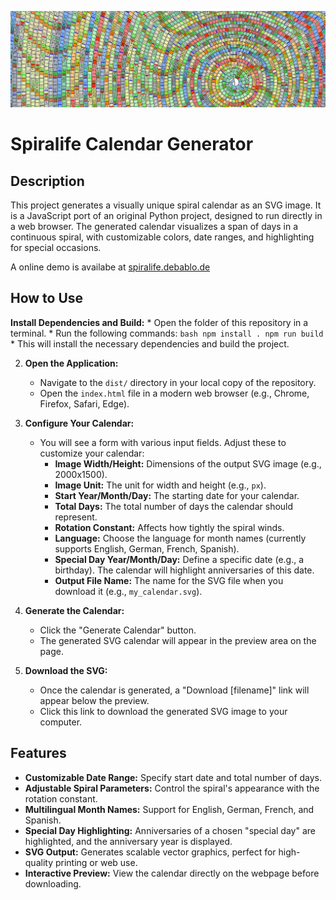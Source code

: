 ![Spiral Calendar](images/calendar.png)

# Spiralife Calendar Generator

## Description

This project generates a visually unique spiral calendar as an SVG image. It is a JavaScript port of an original Python project, designed to run directly in a web browser. The generated calendar visualizes a span of days in a continuous spiral, with customizable colors, date ranges, and highlighting for special occasions.

A online demo is availabe at [spiralife.debablo.de](https://spiralife.debablo.de)

## How to Use

**Install Dependencies and Build:**
    *   Open the folder of this repository in a terminal.
    *   Run the following commands:
         ```bash
         npm install .
         npm run build
         ```
    *   This will install the necessary dependencies and build the project.

2.  **Open the Application:**
    *   Navigate to the `dist/` directory in your local copy of the repository.
    *   Open the `index.html` file in a modern web browser (e.g., Chrome, Firefox, Safari, Edge).

3.  **Configure Your Calendar:**
    *   You will see a form with various input fields. Adjust these to customize your calendar:
        *   **Image Width/Height:** Dimensions of the output SVG image (e.g., 2000x1500).
        *   **Image Unit:** The unit for width and height (e.g., `px`).
        *   **Start Year/Month/Day:** The starting date for your calendar.
        *   **Total Days:** The total number of days the calendar should represent.
        *   **Rotation Constant:** Affects how tightly the spiral winds.
        *   **Language:** Choose the language for month names (currently supports English, German, French, Spanish).
        *   **Special Day Year/Month/Day:** Define a specific date (e.g., a birthday). The calendar will highlight anniversaries of this date.
        *   **Output File Name:** The name for the SVG file when you download it (e.g., `my_calendar.svg`).

4.  **Generate the Calendar:**
    *   Click the "Generate Calendar" button.
    *   The generated SVG calendar will appear in the preview area on the page.

5.  **Download the SVG:**
    *   Once the calendar is generated, a "Download [filename]" link will appear below the preview.
    *   Click this link to download the generated SVG image to your computer.

## Features

*   **Customizable Date Range:** Specify start date and total number of days.
*   **Adjustable Spiral Parameters:** Control the spiral's appearance with the rotation constant.
*   **Multilingual Month Names:** Support for English, German, French, and Spanish.
*   **Special Day Highlighting:** Anniversaries of a chosen "special day" are highlighted, and the anniversary year is displayed.
*   **SVG Output:** Generates scalable vector graphics, perfect for high-quality printing or web use.
*   **Interactive Preview:** View the calendar directly on the webpage before downloading.
